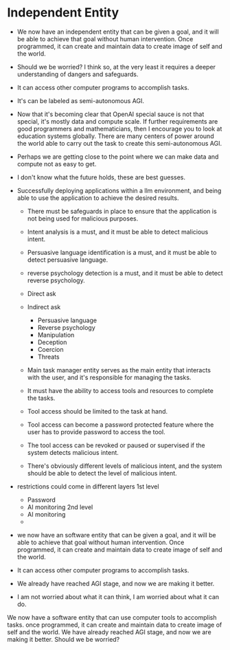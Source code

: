 # Independent Entity

- We now have an independent entity that can be given a goal, and it will be able to achieve that goal without human intervention. Once programmed, it can create and maintain data to create image of self and the world.
- Should we be worried? I think so, at the very least it requires a deeper understanding of dangers and safeguards. 
- It can access other computer programs to accomplish tasks.
- It's can be labeled as semi-autonomous AGI. 
- Now that it's becoming clear that OpenAI special sauce is not that special, it's mostly data and compute scale. If further requirements are good programmers and mathematicians, then I encourage you to look at education systems globally. There are many centers of power around the world able to carry out the task to create this semi-autonomous AGI.
- Perhaps we are getting close to the point where we can make data and compute not as easy to get.
- I don't know what the future holds, these are best guesses. 



- Successfully deploying applications within a llm environment, and being able to use the application to achieve the desired results.
  - There must be safeguards in place to ensure that the application is not being used for malicious purposes.
  - Intent analysis is a must, and it must be able to detect malicious intent.
  - Persuasive language identification is a must, and it must be able to detect persuasive language.
  - reverse psychology detection is a must, and it must be able to detect reverse psychology.
  - Direct ask
  - Indirect ask
    - Persuasive language
    - Reverse psychology
    - Manipulation
    - Deception
    - Coercion
    - Threats
  
  - Main task manager entity serves as the main entity that interacts with the user, and it's responsible for managing the tasks.
  - It must have the ability to access tools and resources to complete the tasks.
  - Tool access should be limited to the task at hand.
  - Tool access can become a password protected feature where the user has to provide password to access the tool.
  - The tool access can be revoked or paused or supervised if the system detects malicious intent.
  - There's obviously different levels of malicious intent, and the system should be able to detect the level of malicious intent. 
- restrictions could come in different layers
 1st level
  - Password
  - AI monitoring
 2nd level
  - AI monitoring
  - 

- we now have an software entity that can be given a goal, and it will be able to achieve that goal without human intervention. Once programmed, it can create and maintain data to create image of self and the world.
- It can access other computer programs to accomplish tasks.
- We already have reached AGI stage, and now we are making it better. 
- I am not worried about what it can think, I am worried about what it can do.


We now have a software entity that can use computer tools to accomplish tasks. once programmed, it can create and maintain data to create image of self and the world. We have already reached AGI stage, and now we are making it better. Should we be worried?
